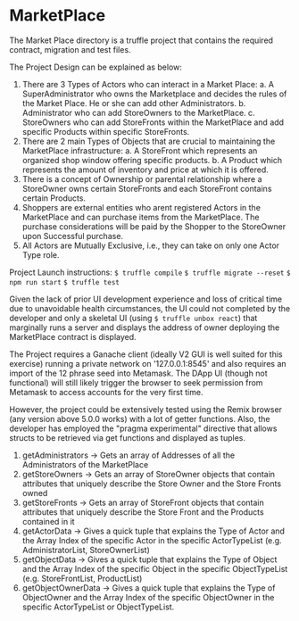 # MarketPlace

The Market Place directory is a truffle project that contains the required contract, migration and test files.

The Project Design can be explained as below:
1. There are 3 Types of Actors who can interact in a Market Place:
  a. A SuperAdministrator who owns the Marketplace and decides the rules of the Market Place. He or she can add other Administrators.
  b. Administrator who can add StoreOwners to the MarketPlace.
  c. StoreOwners who can add StoreFronts within the MarketPlace and add specific Products within specific StoreFronts.
2. There are 2 main Types of Objects that are crucial to maintaining the MarketPlace infrastructure:
  a. A StoreFront which represents an organized shop window offering specific products.
  b. A Product which represents the amount of inventory and price at which it is offered.
3. There is a concept of Ownership or parental relationship where a StoreOwner owns certain StoreFronts and each StoreFront contains certain Products.
4. Shoppers are external entities who arent registered Actors in the MarketPlace and can purchase items from the MarketPlace. The purchase considerations will be paid by the Shopper to the StoreOwner upon Successful purchase.
5. All Actors are Mutually Exclusive, i.e., they can take on only one Actor Type role.

Project Launch instructions:
`$ truffle compile`
`$ truffle migrate --reset`
`$ npm run start`
`$ truffle test`

Given the lack of prior UI development experience and loss of critical time due to unavoidable health circumstances, the UI could not completed by the developer and only a skeletal UI (using `$ truffle unbox react`) that marginally runs a server and displays the address of owner deploying the MarketPlace contract is displayed.

The Project requires a Ganache client (ideally V2 GUI is well suited for this exercise) running a private network on '127.0.0.1:8545' and also requires an import of the 12 phrase seed into Metamask. The DApp UI (though not functional) will still likely trigger the browser to seek permission from Metamask to access accounts for the very first time.

However, the project could be extensively tested using the Remix browser (any version above 5.0.0 works) with a lot of getter functions. Also, the developer has employed the "pragma experimental" directive that allows structs to be retrieved via get functions and displayed as tuples.
1. getAdministrators -> Gets an array of Addresses of all the Administrators of the MarketPlace
2. getStoreOwners -> Gets an array of StoreOwner objects that contain attributes that uniquely describe the Store Owner and the Store Fronts owned
3. getStoreFronts -> Gets an array of StoreFront objects that contain attributes that uniquely describe the Store Front and the Products contained in it
4. getActorData -> Gives a quick tuple that explains the Type of Actor and the Array Index of the specific Actor in the specific ActorTypeList (e.g. AdministratorList, StoreOwnerList)
5. getObjectData -> Gives a quick tuple that explains the Type of Object and the Array Index of the specific Object in the specific ObjectTypeList (e.g. StoreFrontList, ProductList)
6. getObjectOwnerData -> Gives a quick tuple that explains the Type of ObjectOwner and the Array Index of the specific ObjectOwner in the specific ActorTypeList or ObjectTypeList.
